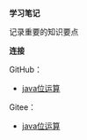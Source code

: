 **学习笔记**

记录重要的知识要点

**连接**

GitHub：

* [java位运算](https://github.com/zjhpure/studyNotes/tree/master/java/bitCalculate/title.md)

Gitee：

* [java位运算](https://gitee.com/zjhpure/studyNotes/tree/master/java/bitCalculate/title.md)
